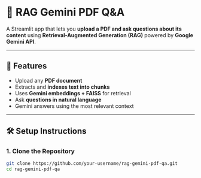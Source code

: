 # 📄 RAG Gemini PDF Q&A  

A Streamlit app that lets you **upload a PDF and ask questions about its content** using **Retrieval-Augmented Generation (RAG)** powered by **Google Gemini API**.  

---

## 🚀 Features  
- Upload any **PDF document**  
- Extracts and **indexes text into chunks**  
- Uses **Gemini embeddings + FAISS** for retrieval  
- Ask **questions in natural language**  
- Gemini answers using the most relevant context  

---

## 🛠️ Setup Instructions  

### 1. Clone the Repository  
```bash
git clone https://github.com/your-username/rag-gemini-pdf-qa.git
cd rag-gemini-pdf-qa
